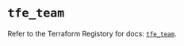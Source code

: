 # `tfe_team`

Refer to the Terraform Registory for docs: [`tfe_team`](https://registry.terraform.io/providers/hashicorp/tfe/0.49.1/docs/resources/team).
